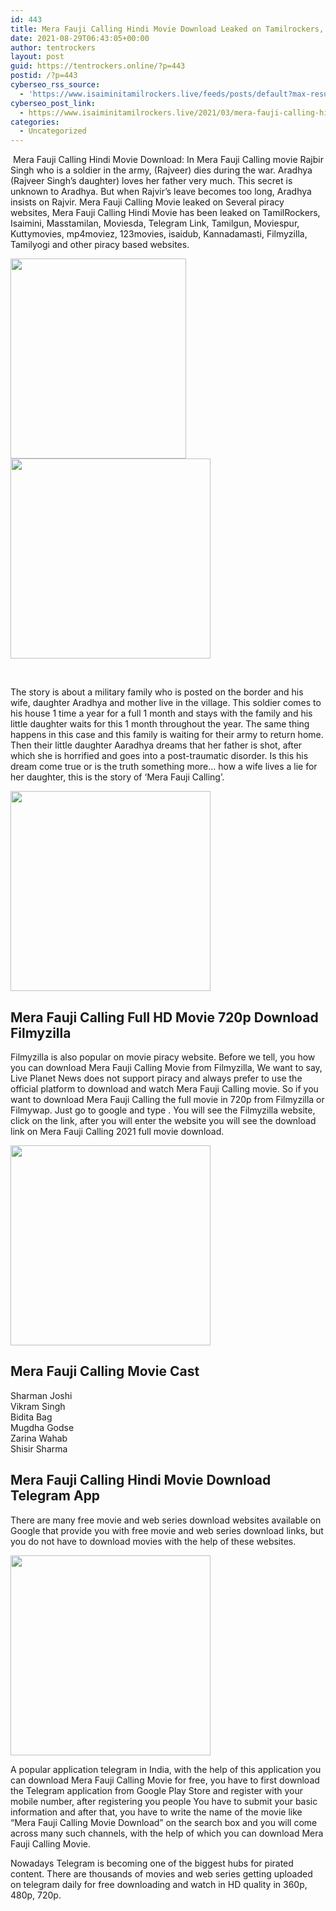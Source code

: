 ```yaml
---
id: 443
title: Mera Fauji Calling Hindi Movie Download Leaked on Tamilrockers, Filmywap, Movierulz – 2021
date: 2021-08-29T06:43:05+00:00
author: tentrockers
layout: post
guid: https://tentrockers.online/?p=443
postid: /?p=443
cyberseo_rss_source:
  - 'https://www.isaiminitamilrockers.live/feeds/posts/default?max-results=150&start-index=151'
cyberseo_post_link:
  - https://www.isaiminitamilrockers.live/2021/03/mera-fauji-calling-hindi-movie-download.html
categories:
  - Uncategorized
---
```

<meta content="&nbsp; Mera Fauji Calling Hindi Movie Download : In Mera Fauji Calling movie Rajbir Singh who is a soldier in the army, (Rajveer) dies during the..." name="twitter:description" />

  


<center>
</center>

  
<ins data-width="0" data-height="0" class="qa6d12c3ba0" data-domain="//aaaaaco.com" data-affquery="/81dee8bcaf/a6d12c3ba0/?placementName=default"></ins>

&nbsp;<span>Mera Fauji Calling Hindi Movie Download</span><span>: In Mera Fauji Calling movie Rajbir Singh who is a soldier in the army, (Rajveer) dies during the war. Aradhya (Rajveer Singh’s daughter) loves her father very much. This secret is unknown to Aradhya. But when Rajvir’s leave becomes too long, Aradhya insists on Rajvir. Mera Fauji Calling Movie leaked on Several piracy websites, Mera Fauji Calling Hindi Movie has been leaked on TamilRockers, Isaimini, Masstamilan, Moviesda, Telegram Link, Tamilgun, Moviespur, Kuttymovies, mp4moviez, 123movies, isaidub, Kannadamasti, Filmyzilla, Tamilyogi and other piracy based websites.</span><ins data-width="0" data-height="0" class="qa6d12c3ba0" data-domain="//aaaaaco.com" data-affquery="/81dee8bcaf/a6d12c3ba0/?placementName=default"></ins>

<ins data-width="0" data-height="0" class="qa6d12c3ba0" data-domain="//aaaaaco.com" data-affquery="/81dee8bcaf/a6d12c3ba0/?placementName=default"></ins>

<div class="separator">
  <a href="https://1.bp.blogspot.com/-kMgFST7Yqa4/YEw3uc1bOeI/AAAAAAAAAg0/eoWdslBGEn8qv3xLIFIIJpxSk2JiCip9ACLcBGAsYHQ/s360/182844.jpg" imageanchor="1"><img loading="lazy" border="0" data-original-height="360" data-original-width="239" height="320" src="https://1.bp.blogspot.com/-kMgFST7Yqa4/YEw3uc1bOeI/AAAAAAAAAg0/eoWdslBGEn8qv3xLIFIIJpxSk2JiCip9ACLcBGAsYHQ/w281-h320/182844.jpg" width="281" /></a>
</div>



<div class="separator">
  <a href="https://aaaaaco.com/d4c26a5800/0b79b96024/?placementName=default" imageanchor="1" target="_blank" rel="noopener"><img border="0" data-original-height="166" data-original-width="800" src="https://1.bp.blogspot.com/-aZUxJtwtxv8/YEw31sk7odI/AAAAAAAAAg4/1L670u5MFZI5-kaxjyAixCKPgimXGwUHQCLcBGAsYHQ/s320/unnamed.gif" width="320" /></a>
</div>

<span><br /></span><ins data-width="0" data-height="0" class="qa6d12c3ba0" data-domain="//aaaaaco.com" data-affquery="/81dee8bcaf/a6d12c3ba0/?placementName=default"></ins><ins data-width="0" data-height="0" class="qa6d12c3ba0" data-domain="//aaaaaco.com" data-affquery="/81dee8bcaf/a6d12c3ba0/?placementName=default"></ins>

The story is about a military family who is posted on the border and his wife, daughter Aradhya and mother live in the village. This soldier comes to his house 1 time a year for a full 1 month and stays with the family and his little daughter waits for this 1 month throughout the year. The same thing happens in this case and this family is waiting for their army to return home. Then their little daughter Aaradhya dreams that her father is shot, after which she is horrified and goes into a post-traumatic disorder. Is this his dream come true or is the truth something more… how a wife lives a lie for her daughter, this is the story of ‘Mera Fauji Calling’.<ins data-width="0" data-height="0" class="qa6d12c3ba0" data-domain="//aaaaaco.com" data-affquery="/81dee8bcaf/a6d12c3ba0/?placementName=default"></ins>

<ins data-width="0" data-height="0" class="qa6d12c3ba0" data-domain="//aaaaaco.com" data-affquery="/81dee8bcaf/a6d12c3ba0/?placementName=default"></ins>

<div class="separator">
  <a href="https://aaaaaco.com/d4c26a5800/0b79b96024/?placementName=default" imageanchor="1" target="_blank" rel="noopener"><img border="0" data-original-height="166" data-original-width="800" src="https://1.bp.blogspot.com/-_-6gXMeUMCE/YEw38HVbyfI/AAAAAAAAAg8/BqLx39TI3SUVaJy2W3-F_2u_sQcaJFQigCLcBGAsYHQ/s320/unnamed.gif" width="320" /></a>
</div>

<ins data-width="0" data-height="0" class="qa6d12c3ba0" data-domain="//aaaaaco.com" data-affquery="/81dee8bcaf/a6d12c3ba0/?placementName=default"></ins>

<div>
  <h2>
    Mera Fauji Calling Full HD Movie 720p Download Filmyzilla<span class="ez-toc-section-end"></span>
  </h2>
  
  <p>
    Filmyzilla is also popular on movie piracy website. Before we tell, you how you can download Mera Fauji Calling Movie from Filmyzilla, We want to say, Live Planet News does not support piracy and always prefer to use the official platform to download and watch Mera Fauji Calling movie. So if you want to download Mera Fauji Calling the full movie in 720p from Filmyzilla or Filmywap. Just go to google and type . You will see the Filmyzilla website, click on the link, after you will enter the website you will see the download link on Mera Fauji Calling 2021 full movie download.
  </p>
  
  <div class="separator">
    <a href="https://aaaaaco.com/d4c26a5800/0b79b96024/?placementName=default" imageanchor="1" target="_blank" rel="noopener"><img border="0" data-original-height="166" data-original-width="800" src="https://1.bp.blogspot.com/-eSphlcoIOVE/YEw4Bj82hCI/AAAAAAAAAhE/MENeEzARW2syqggwnNq9v9I8Mu3C9TDggCLcBGAsYHQ/s320/unnamed.gif" width="320" /></a>
  </div>
  
  <p>
    <ins data-width="0" data-height="0" class="qa6d12c3ba0" data-domain="//aaaaaco.com" data-affquery="/81dee8bcaf/a6d12c3ba0/?placementName=default"></ins>
  </p>
  
  <h2>
    <span class="ez-toc-section" id="Mera_Fauji_Calling_Movie_Cast"></span><span class="ez-toc-section" id="Mera_Fauji_Calling_Movie_Cast"></span>Mera Fauji Calling Movie Cast<span class="ez-toc-section-end"></span>
  </h2>
  
  <p>
    Sharman Joshi<br />Vikram Singh<br />Bidita Bag<br />Mugdha Godse<br />Zarina Wahab<br />Shisir Sharma
  </p>
  
  <h2>
    <span class="ez-toc-section" id="Mera_Fauji_Calling_Hindi_Movie_Download_Telegram_App"></span><span class="ez-toc-section" id="Mera_Fauji_Calling_Hindi_Movie_Download_Telegram_App"></span>Mera Fauji Calling Hindi Movie Download Telegram App<span class="ez-toc-section-end"></span>
  </h2>
  
  <p>
    There are many free movie and web series download websites available on Google that provide you with free movie and web series download links, but you do not have to download movies with the help of these websites.<ins data-width="0" data-height="0" class="qa6d12c3ba0" data-domain="//aaaaaco.com" data-affquery="/81dee8bcaf/a6d12c3ba0/?placementName=default"></ins>
  </p>
  
  <div class="separator">
    <a href="https://aaaaaco.com/d4c26a5800/0b79b96024/?placementName=default" imageanchor="1" target="_blank" rel="noopener"><img border="0" data-original-height="166" data-original-width="800" src="https://1.bp.blogspot.com/-gcjUPK0vwX4/YEw4H-zvg1I/AAAAAAAAAhI/cjBK4DHis34CpVT97XnwkLbmcVKeX5hJgCLcBGAsYHQ/s320/unnamed.gif" width="320" /></a>
  </div>
  
  <p>
    A popular application telegram in India, with the help of this application you can download Mera Fauji Calling Movie for free, you have to first download the Telegram application from Google Play Store and register with your mobile number, after registering you people You have to submit your basic information and after that, you have to write the name of the movie like “Mera Fauji Calling Movie Download” on the search box and you will come across many such channels, with the help of which you can download Mera Fauji Calling Movie.<ins data-width="0" data-height="0" class="qa6d12c3ba0" data-domain="//aaaaaco.com" data-affquery="/81dee8bcaf/a6d12c3ba0/?placementName=default"></ins>
  </p>
  
  <p>
    <ins data-width="0" data-height="0" class="qa6d12c3ba0" data-domain="//aaaaaco.com" data-affquery="/81dee8bcaf/a6d12c3ba0/?placementName=default"></ins>
  </p>
  
  <p>
    Nowadays Telegram is becoming one of the biggest hubs for pirated content. There are thousands of movies and web series getting uploaded on telegram daily for free downloading and watch in HD quality in 360p, 480p, 720p.<ins data-width="0" data-height="0" class="qa6d12c3ba0" data-domain="//aaaaaco.com" data-affquery="/81dee8bcaf/a6d12c3ba0/?placementName=default"></ins>
  </p>
</div>

<center>
</center>
